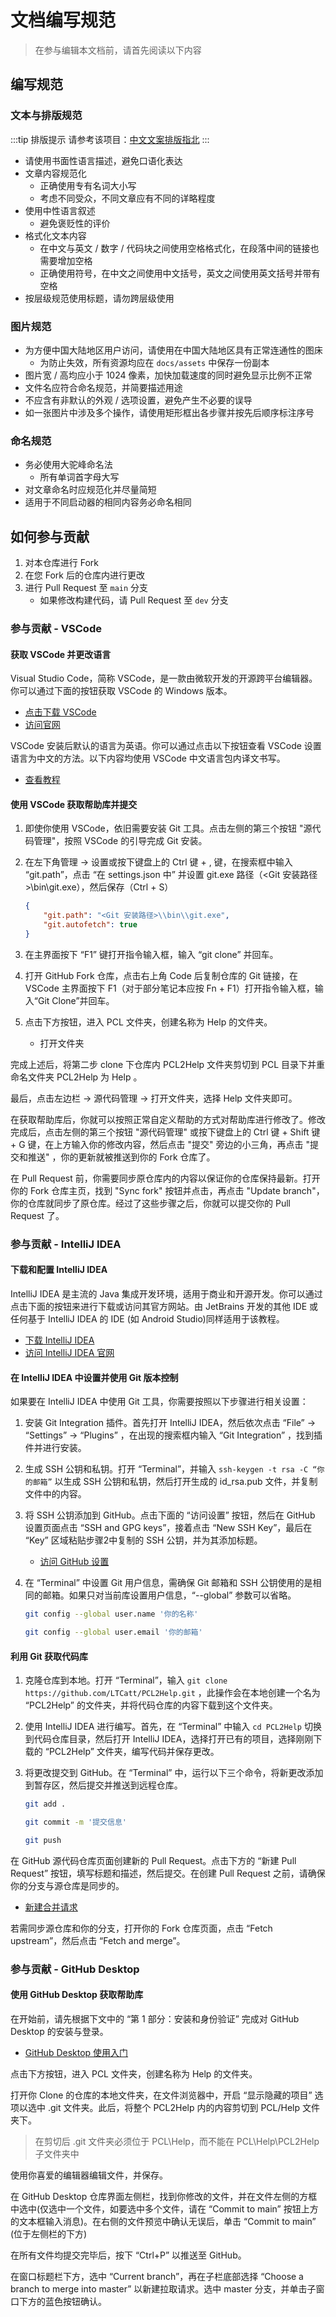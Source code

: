 # 文档编写规范

> 在参与编辑本文档前，请首先阅读以下内容

## 编写规范

### 文本与排版规范

:::tip 排版提示
请参考该项目：[中文文案排版指北](https://github.com/sparanoid/chinese-copywriting-guidelines/blob/master/README.zh-Hans.md)
:::

- 请使用书面性语言描述，避免口语化表达
- 文章内容规范化
  - 正确使用专有名词大小写
  - 考虑不同受众，不同文章应有不同的详略程度
- 使用中性语言叙述
  - 避免褒贬性的评价
- 格式化文本内容
  - 在中文与英文 / 数字 / 代码块之间使用空格格式化，在段落中间的链接也需要增加空格
  - 正确使用符号，在中文之间使用中文括号，英文之间使用英文括号并带有空格
- 按层级规范使用标题，请勿跨层级使用

### 图片规范

- 为方便中国大陆地区用户访问，请使用在中国大陆地区具有正常连通性的图床
  - 为防止失效，所有资源均应在 `docs/assets` 中保存一份副本
- 图片宽 / 高均应小于 1024 像素，加快加载速度的同时避免显示比例不正常
- 文件名应符合命名规范，并简要描述用途
- 不应含有非默认的外观 / 选项设置，避免产生不必要的误导
- 如一张图片中涉及多个操作，请使用矩形框出各步骤并按先后顺序标注序号

### 命名规范

- 务必使用大驼峰命名法
  - 所有单词首字母大写
- 对文章命名时应规范化并尽量简短
- 适用于不同启动器的相同内容务必命名相同

## 如何参与贡献

1. 对本仓库进行 Fork
2. 在您 Fork 后的仓库内进行更改
3. 进行 Pull Request 至 `main` 分支
    - 如果修改构建代码，请 Pull Request 至 `dev` 分支

### 参与贡献 - VSCode

#### 获取 VSCode 并更改语言

Visual Studio Code，简称 VSCode，是一款由微软开发的开源跨平台编辑器。你可以通过下面的按钮获取 VSCode 的 Windows 版本。

- [点击下载 VSCode](https://code.visualstudio.com/docs/?dv=win)
- [访问官网](https://code.visualstudio.com)

VSCode 安装后默认的语言为英语。你可以通过点击以下按钮查看 VSCode 设置语言为中文的方法。以下内容均使用 VSCode 中文语言包内译文书写。

- [查看教程](https://blog.csdn.net/sinat_34104446/article/details/83033510)

#### 使用 VSCode 获取帮助库并提交

1. 即使你使用 VSCode，依旧需要安装 Git 工具。点击左侧的第三个按钮 "源代码管理"，按照 VSCode 的引导完成 Git 安装。

2. 在左下角管理 → 设置或按下键盘上的 Ctrl 键 + , 键，在搜索框中输入 “git.path”，点击 “在 settings.json 中” 并设置 git.exe 路径（<Git 安装路径>\bin\git.exe），然后保存（Ctrl + S）

     ```json
     {
         "git.path": "<Git 安装路径>\\bin\\git.exe",
         "git.autofetch": true
     }
     ```

3. 在主界面按下 “F1” 键打开指令输入框，输入 “git clone” 并回车。

4. 打开 GitHub Fork 仓库，点击右上角 Code 后复制仓库的 Git 链接，在 VSCode 主界面按下 F1（对于部分笔记本应按 Fn + F1）打开指令输入框，输入“Git Clone”并回车。

5. 点击下方按钮，进入 PCL 文件夹，创建名称为 Help 的文件夹。

   - 打开文件夹

完成上述后，将第二步 clone 下仓库内 PCL2Help 文件夹剪切到 PCL 目录下并重命名文件夹 PCL2Help 为 Help 。

最后，点击左边栏 → 源代码管理 → 打开文件夹，选择 Help 文件夹即可。

在获取帮助库后，你就可以按照正常自定义帮助的方式对帮助库进行修改了。修改完成后，点击左侧的第三个按钮 "源代码管理" 或按下键盘上的 Ctrl 键 + Shift 键 + G 键，在上方输入你的修改内容，然后点击 "提交" 旁边的小三角，再点击 "提交和推送" ，你的更新就被推送到你的 Fork 仓库了。

在 Pull Request 前，你需要同步原仓库内的内容以保证你的仓库保持最新。打开你的 Fork 仓库主页，找到 "Sync fork" 按钮并点击，再点击 "Update branch"，你的仓库就同步了原仓库。经过了这些步骤之后，你就可以提交你的 Pull Request 了。

### 参与贡献 - IntelliJ IDEA

#### 下载和配置 IntelliJ IDEA

IntelliJ IDEA 是主流的 Java 集成开发环境，适用于商业和开源开发。你可以通过点击下面的按钮来进行下载或访问其官方网站。由 JetBrains 开发的其他 IDE 或任何基于 IntelliJ IDEA 的 IDE (如 Android Studio)同样适用于该教程。

- [下载 IntelliJ IDEA](https://www.jetbrains.com/zh-cn/idea/download/?section=windows)
- [访问 IntelliJ IDEA 官网](https://www.jetbrains.com/zh-cn/idea/)

#### 在 IntelliJ IDEA 中设置并使用 Git 版本控制

如果要在 IntelliJ IDEA 中使用 Git 工具，你需要按照以下步骤进行相关设置：

1. 安装 Git Integration 插件。首先打开 IntelliJ IDEA，然后依次点击 “File” → “Settings” → “Plugins” ，在出现的搜索框内输入 “Git Integration” ，找到插件并进行安装。

2. 生成 SSH 公钥和私钥。打开 “Terminal”，并输入 `ssh-keygen -t rsa -C “你的邮箱”` 以生成 SSH 公钥和私钥，然后打开生成的 id_rsa.pub 文件，并复制文件中的内容。

3. 将 SSH 公钥添加到 GitHub。点击下面的 “访问设置” 按钮，然后在 GitHub 设置页面点击 “SSH and GPG keys”，接着点击 “New SSH Key”，最后在 “Key” 区域粘贴步骤2中复制的 SSH 公钥，并为其添加标题。

   - [访问 GitHub 设置](https://github.com/settings/keys)

4. 在 “Terminal” 中设置 Git 用户信息，需确保 Git 邮箱和 SSH 公钥使用的是相同的邮箱。如果只对当前库设置用户信息，“--global” 参数可以省略。

     ```bash
     git config --global user.name '你的名称'
     ```

     ```bash
     git config --global user.email '你的邮箱'
     ```

#### 利用 Git 获取代码库

1. 克隆仓库到本地。打开 “Terminal”，输入 `git clone https://github.com/LTCatt/PCL2Help.git` ，此操作会在本地创建一个名为 “PCL2Help” 的文件夹，并将代码仓库的内容下载到这个文件夹。

2. 使用 IntelliJ IDEA 进行编写。首先，在 “Terminal” 中输入 `cd PCL2Help` 切换到代码仓库目录，然后打开 IntelliJ IDEA，选择打开已有的项目，选择刚刚下载的 “PCL2Help” 文件夹，编写代码并保存更改。

3. 将更改提交到 GitHub。在 “Terminal” 中，运行以下三个命令，将新更改添加到暂存区，然后提交并推送到远程仓库。

     ```bash
     git add .
     ```

     ```bash
     git commit -m '提交信息'
     ```

     ```bash
     git push
     ```

在 GitHub 源代码仓库页面创建新的 Pull Request。点击下方的 “新建 Pull Request” 按钮，填写标题和描述，然后提交。在创建 Pull Request 之前，请确保你的分支与源仓库是同步的。

- [新建合并请求](https://github.com/LTCatt/PCL2Help/compare)

若需同步源仓库和你的分支，打开你的 Fork 仓库页面，点击 “Fetch upstream”，然后点击 “Fetch and merge”。

### 参与贡献 - GitHub Desktop

#### 使用 GitHub Desktop 获取帮助库

在开始前，请先根据下文中的 “第 1 部分：安装和身份验证” 完成对 GitHub Desktop 的安装与登录。

- [GitHub Desktop 使用入门](https://docs.github.com/zh/desktop/overview/getting-started-with-github-desktop#part-1-installing-and-authenticating)

点击下方按钮，进入 PCL 文件夹，创建名称为 Help 的文件夹。

打开你 Clone 的仓库的本地文件夹，在文件浏览器中，开启 “显示隐藏的项目” 选项以选中 .git 文件夹。此后，将整个 PCL2Help 内的内容剪切到 PCL/Help 文件夹下。

> 在剪切后 .git 文件夹必须位于 PCL\Help，而不能在 PCL\Help\PCL2Help 子文件夹中

使用你喜爱的编辑器编辑文件，并保存。

在 GitHub Desktop 仓库界面左侧栏，找到你修改的文件，并在文件左侧的方框中选中(仅选中一个文件，如要选中多个文件，请在 “Commit to main” 按钮上方的文本框输入消息)。在右侧的文件预览中确认无误后，单击 “Commit to main” (位于左侧栏的下方)

在所有文件均提交完毕后，按下 “Ctrl+P” 以推送至 GitHub。

在窗口标题栏下方，选中 “Current branch”，再在子栏底部选择 “Choose a branch to merge into master” 以新建拉取请求。选中 master 分支，并单击子窗口下方的蓝色按钮确认。
